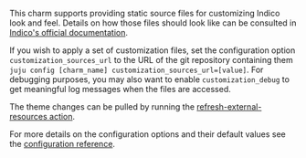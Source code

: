 This charm supports providing static source files for customizing Indico look and feel. Details on how those files should look like can be consulted in [Indico's official documentation](https://docs.getindico.io/en/stable/config/settings/#customization).

If you wish to apply a set of customization files, set the configuration option `customization_sources_url` to the URL of the git repository containing them `juju config [charm_name] customization_sources_url=[value]`. For debugging purposes, you may also want to enable `customization_debug` to get meaningful log messages when the files are accessed.

The theme changes can be pulled by running the [refresh-external-resources action](https://charmhub.io/indico/actions#refresh-external-resources).

For more details on the configuration options and their default values see the [configuration reference](https://charmhub.io/indico/configure).
